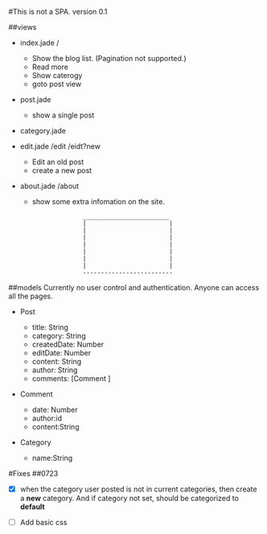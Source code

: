#This is not a SPA.
version 0.1


##views
 - index.jade   /
    - Show the blog list.  (Pagination not supported.)
    - Read more
    - Show caterogy
    - goto post view

 - post.jade
    - show a single post

 - category.jade


 - edit.jade   /edit    /eidt?new
    - Edit an old post
    - create a new post

 - about.jade   /about
    - show some extra infomation on the site.








                        ________________________
                        |                       |
                        |                       |    
                        |                       |   
                        |                       |   
                        |                       |       
                        |                       |   
                        |                       |           
                        -------------------------               

                                    





##models
Currently no user control and authentication.
Anyone can access all the pages.

- Post
    - title: String
    - category: String
    - createdDate: Number
    - editDate: Number
    - content: String
    - author: String
    - comments: [Comment ]

 - Comment
    - date: Number
    - author:id
    - content:String


 - Category
    - name:String
    




#Fixes
##0723

 - [x] when the category user posted is not in current categories, then create a **new** category. And if category not set, should be categorized to **default**
 - [ ] Add basic css










